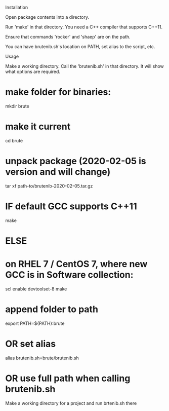 Installation

Open package contents into a directory.

Run 'make' in that directory.  You need a C++ compiler that supports C++11.

Ensure that commands 'rocker' and 'shaep' are on the path.

You can have brutenib.sh's location on PATH, set alias to the script, etc.

Usage

Make a working directory.  Call the 'brutenib.sh' in that directory.
It will show what options are required.

# make folder for binaries:
mkdir brute
# make it current
cd brute
# unpack package (2020-02-05 is version and will change)
tar xf path-to/brutenib-2020-02-05.tar.gz

# IF default GCC supports C++11
make
# ELSE
# on RHEL 7 / CentOS 7, where new GCC is in Software collection:
scl enable devtoolset-8 make

# append folder to path
export PATH=${PATH}:brute
# OR set alias
alias brutenib.sh=brute/brutenib.sh
# OR use full path when calling brutenib.sh


Make a working directory for a project and run brtenib.sh there
